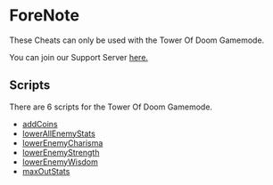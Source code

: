 # ForeNote

These Cheats can only be used with the Tower Of Doom Gamemode.

You can join our Support Server [here.](https://discord.gg/TV8sYbe4RY)

## Scripts

There are 6 scripts for the Tower Of Doom Gamemode.
* [addCoins]()
* [lowerAllEnemyStats]()
* [lowerEnemyCharisma]()
* [lowerEnemyStrength]()
* [lowerEnemyWisdom]()
* [maxOutStats]()
